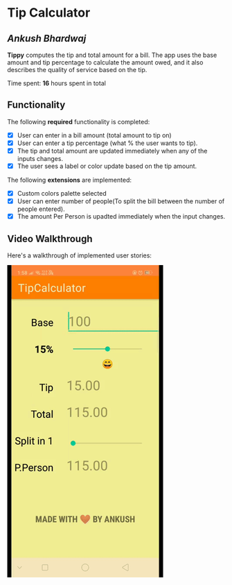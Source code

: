 # Tip Calculator 

## *Ankush Bhardwaj*

**Tippy** computes the tip and total amount for a bill. The app uses the base amount and tip percentage to calculate the amount owed, and it also describes the quality of service based on the tip.

Time spent: **16** hours spent in total

## Functionality 

The following **required** functionality is completed:

* [x] User can enter in a bill amount (total amount to tip on)
* [x] User can enter a tip percentage (what % the user wants to tip).
* [x] The tip and total amount are updated immediately when any of the inputs changes.
* [x] The user sees a label or color update based on the tip amount. 

The following **extensions** are implemented:

* [x] Custom colors palette selected
* [x] User can enter number of people(To split the bill between the number of people entered).
* [x] The amount Per Person is upadted immediately when the input changes.

## Video Walkthrough

Here's a walkthrough of implemented user stories:

<img src='https://github.com/ankushbhardwaj408/Tippy/blob/main/ezgif-5-22446472eb.gif' title='Video Walkthrough' width='' alt='Video Walkthrough' />


